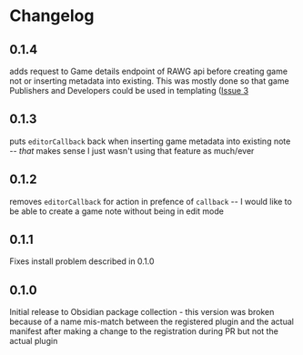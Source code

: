 # Changelog

## 0.1.4
adds request to Game details endpoint of RAWG api before creating game not or inserting metadata into existing. This was mostly done so that game Publishers and Developers could be used in templating ([Issue 3](https://github.com/CMorooney/obsidian-game-search-plugin/issues/3)

## 0.1.3
puts `editorCallback` back when inserting game metadata into existing note -- _that_ makes sense I just wasn't using that feature as much/ever

## 0.1.2
removes `editorCallback` for action in prefence of `callback` -- I would like to be able to create a game note without being in edit mode

## 0.1.1
Fixes install problem described in 0.1.0

## 0.1.0
Initial release to Obsidian package collection - this version was broken because of a name mis-match between the registered plugin and the actual manifest after making a change to the registration during PR but not the actual plugin

